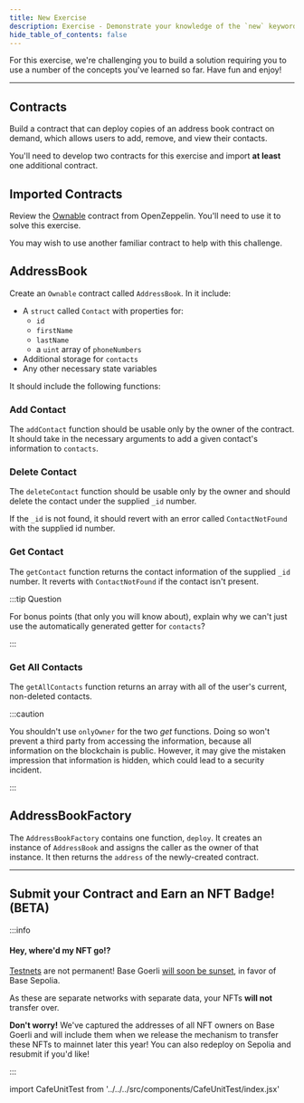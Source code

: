 ```yaml
---
title: New Exercise
description: Exercise - Demonstrate your knowledge of the `new` keyword.
hide_table_of_contents: false
---
```


For this exercise, we're challenging you to build a solution requiring you to use a number of the concepts you've learned so far. Have fun and enjoy!

---

## Contracts

Build a contract that can deploy copies of an address book contract on demand, which allows users to add, remove, and view their contacts.

You'll need to develop two contracts for this exercise and import **at least** one additional contract.

## Imported Contracts

Review the [Ownable] contract from OpenZeppelin. You'll need to use it to solve this exercise.

You may wish to use another familiar contract to help with this challenge.

## AddressBook

Create an `Ownable` contract called `AddressBook`. In it include:

- A `struct` called `Contact` with properties for:
  - `id`
  - `firstName`
  - `lastName`
  - a `uint` array of `phoneNumbers`
- Additional storage for `contacts`
- Any other necessary state variables

It should include the following functions:

### Add Contact

The `addContact` function should be usable only by the owner of the contract. It should take in the necessary arguments to add a given contact's information to `contacts`.

### Delete Contact

The `deleteContact` function should be usable only by the owner and should delete the contact under the supplied `_id` number.

If the `_id` is not found, it should revert with an error called `ContactNotFound` with the supplied id number.

### Get Contact

The `getContact` function returns the contact information of the supplied `_id` number. It reverts with `ContactNotFound` if the contact isn't present.

:::tip Question

For bonus points (that only you will know about), explain why we can't just use the automatically generated getter for `contacts`?

:::

### Get All Contacts

The `getAllContacts` function returns an array with all of the user's current, non-deleted contacts.

:::caution

You shouldn't use `onlyOwner` for the two _get_ functions. Doing so won't prevent a third party from accessing the information, because all information on the blockchain is public. However, it may give the mistaken impression that information is hidden, which could lead to a security incident.

:::

## AddressBookFactory

The `AddressBookFactory` contains one function, `deploy`. It creates an instance of `AddressBook` and assigns the caller as the owner of that instance. It then returns the `address` of the newly-created contract.

---

## Submit your Contract and Earn an NFT Badge! (BETA)

:::info

#### Hey, where'd my NFT go!?

[Testnets](../deployment-to-testnet/test-networks) are not permanent! Base Goerli [will soon be sunset](https://base.mirror.xyz/kkz1-KFdUwl0n23PdyBRtnFewvO48_m-fZNzPMJehM4), in favor of Base Sepolia.

As these are separate networks with separate data, your NFTs **will not** transfer over.

**Don't worry!** We've captured the addresses of all NFT owners on Base Goerli and will include them when we release the mechanism to transfer these NFTs to mainnet later this year! You can also redeploy on Sepolia and resubmit if you'd like!

:::

import CafeUnitTest from '../../../src/components/CafeUnitTest/index.jsx'

<CafeUnitTest nftNum={12} />

[Ownable]: https://github.com/OpenZeppelin/openzeppelin-contracts/blob/master/contracts/access/Ownable.sol
